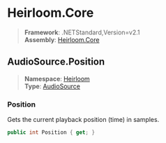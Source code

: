 # Heirloom.Core

> **Framework**: .NETStandard,Version=v2.1  
> **Assembly**: [Heirloom.Core][0]  

## AudioSource.Position

> **Namespace**: [Heirloom][0]  
> **Type**: [AudioSource][1]  

### Position

Gets the current playback position (time) in samples.

```cs
public int Position { get; }
```

[0]: ../../../Heirloom.Core.md
[1]: ../AudioSource.md

